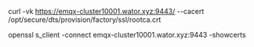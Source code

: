curl -vk https://emqx-cluster10001.wator.xyz:9443/ --cacert /opt/secure/dts/provision/factory/ssl/rootca.crt

openssl s_client -connect emqx-cluster10001.wator.xyz:9443 -showcerts

